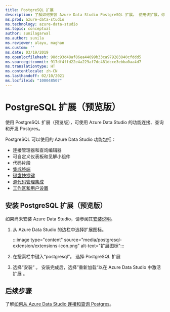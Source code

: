 ```yaml
---
title: PostgreSQL 扩展
description: 了解如何安装 Azure Data Studio PostgreSQL 扩展。 使用该扩展，你可以连接、查询和开发 Postgres 数据库。
ms.prod: azure-data-studio
ms.technology: azure-data-studio
ms.topic: conceptual
author: sunilagarwal
ms.author: sunila
ms.reviewer: alayu, maghan
ms.custom: ''
ms.date: 03/19/2019
ms.openlocfilehash: 98dc93d48af86ea44099b33ca979283840cfddd5
ms.sourcegitcommit: 917df4ffd22e4a229af7dc481dcce3ebba0aa4d7
ms.translationtype: HT
ms.contentlocale: zh-CN
ms.lasthandoff: 02/10/2021
ms.locfileid: "100048507"
---
```

# <a name="postgresql-extension-preview"></a>PostgreSQL 扩展（预览版）

使用 PostgreSQL 扩展（预览版），可使用 Azure Data Studio 的功能连接、查询和开发 Postgres。 

PostgreSQL 可以使用的 Azure Data Studio 功能包括：

- 连接管理器和查询编辑器
- 可自定义仪表板和见解小组件
- 代码片段
- [集成终端](../integrated-terminal.md)
- [键盘快捷键](../keyboard-shortcuts.md)
- [源代码管理集成](../source-control.md)
- [工作区和用户设置](../settings.md)

## <a name="install-the-postgresql-extension-preview"></a>安装 PostgreSQL 扩展（预览版）

如果尚未安装 Azure Data Studio，请参阅其[安装说明](../download-azure-data-studio.md)。

1. 从 Azure Data Studio 的边栏中选择扩展图标。

    :::image type="content" source="media/postgresql-extension/extensions-icon.png" alt-text="扩展图标":::

2. 在搜索栏中键入“postgresql”。 选择 PostgreSQL 扩展

3. 选择“安装”  。 安装完成后，选择”重新加载“以在 Azure Data Studio 中激活扩展  。

## <a name="next-steps"></a>后续步骤

了解[如何从 Azure Data Studio 连接和查询 Postgres](../quickstart-postgres.md)。
